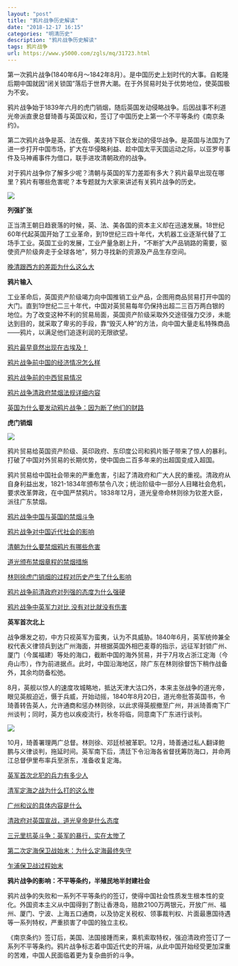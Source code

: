 ```yaml
---
layout: "post"
title: "鸦片战争历史解读"
date: "2018-12-17 16:15"
categories: "明清历史"
description: "鸦片战争历史解读"
tags: 鸦片战争
url: https://www.y5000.com/zgls/mq/31723.html
---
```






第一次鸦片战争(1840年6月～1842年8月）。是中国历史上划时代的大事。自乾隆后期中国就因“闭关锁国”落后于世界大潮。在于外贸易时处于优势地位，使英国极为不安。

鸦片战争始于1839年六月的虎门销烟，随后英国发动侵略战争。后因战事不利道光帝派直隶总督琦善与英国议和，签订了中国历史上第一个不平等条约《南京条约》。

第二次鸦片战争是英、法在俄、美支持下联合发动的侵华战争。是英国与法国为了进一步打开中国市场，扩大在华侵略利益、趁中国太平天国运动之际，以亚罗号事件及马神甫事件为借口，联手进攻清朝政府的战争。

对于鸦片战争你了解多少呢？清朝与英国的军力差距有多大？鸦片最早出现在哪里？鸦片有哪些危害呢？本专题就为大家来讲述有关鸦片战争的历史。

![](https://img.y5000.com/uploads/allimg/180730/8-1PI016360A54.jpg)

 **列强扩张**

正当清王朝日趋衰落的时候，英、法、美各国的资本主义却在迅速发展。18世纪60年代起英国开始了工业革命，到19世纪三四十年代，大机器工业逐渐代替了工场手工业。英国工业的发展，工业产量急剧上升，“不断扩大产品销路的需要，驱使资产阶级奔走于全球各地”，努力寻找新的资源及产品生存空间。

[晚清跟西方的差距为什么这么大](https://www.y5000.com/zgls/mq/31700.html)

 **鸦片输入**

工业革命后，英国资产阶级竭力向中国推销工业产品，企图用商品贸易打开中国的大门。直到19世纪二三十年代，中国对英贸易每年仍保持出超二三百万两白银的地位。为了改变这种不利的贸易局面，英国资产阶级采取外交途径强力交涉，未能达到目的，就采取了卑劣的手段，靠“毁灭人种”的方法，向中国大量走私特殊商品——鸦片，以满足他们追逐利润的无限欲望。

[鸦片最早竟然出现在古埃及！](https://www.y5000.com/sjls/31701.html)

[鸦片战争前中国的经济情况怎么样](https://www.y5000.com/zgls/mq/31710.html)

[鸦片战争前的中西贸易情况](https://www.y5000.com/zgls/mq/31711.html)

[鸦片战争清政府禁烟法规详细内容](https://www.y5000.com/zgls/mq/31714.html)

[英国为什么要发动鸦片战争：因为断了他们的财路](https://www.y5000.com/zgls/mq/31715.html)

 **虎门销烟**

 **![](https://img.y5000.com/uploads/allimg/180730/8-1PI01F03Y17.jpg)**

鸦片贸易给英国资产阶级、英印政府、东印度公司和鸦片贩子带来了惊人的暴利。打破了中国对外贸易的长期优势，使中国由二百多年来的出超国变成入超国。

鸦片贸易给中国社会带来的严重危害，引起了清政府和广大人民的重视。清政府从自身利益出发，1821-1834年颁布禁令八次；统治阶级中一部分人目睹社会危机，要求改革弊政，在中国严禁鸦片。1838年12月，道光皇帝命林则徐为钦差大臣，派往广东禁烟。

[鸦片战争中国与英国的禁烟斗争](https://www.y5000.com/zgls/mq/31712.html)

[鸦片战争对中国近代社会的影响](https://www.y5000.com/zgls/mq/31713.html)

[清朝为什么要禁烟鸦片有哪些危害](https://www.y5000.com/zgls/mq/31702.html)

[道光颁布禁烟章程的禁烟措施](https://www.y5000.com/zgls/mq/31703.html)

[林则徐虎门销烟的过程对历史产生了什么影响](https://www.y5000.com/zgls/mq/31705.html)

[鸦片战争前清政府对列强的态度为什么强硬](https://www.y5000.com/zgls/mq/31707.html)

[鸦片战争中英军力对比 没有对比就没有伤害](https://www.y5000.com/zgls/mq/31709.html)

 **英军首次北上**

战争爆发之初，中方只视英军为蛮夷，认为不具威胁。1840年6月，英军统帅兼全权代表义律领兵到达广州海面，并根据英国外相巴麦尊的指示，远征军封锁广州、厦门（今属福建）等处的海口，截断中国的海外贸易，并于7月攻占浙江定海（今舟山市），作为前进据点。此时，中国沿海地区，除广东在林则徐督饬下稍作战备外，其余均防备松弛。

8月，英舰以惊人的速度攻城略地，抵达天津大沽口外，本来主张战争的道光帝，眼见英舰迫近，慑于兵威，开始动摇，1840年8月20日，道光帝批答英国书，令琦善转告英人，允许通商和惩办林则徐，以此求得英舰撤至广州，并派琦善南下广州谈判；同时，英方也以疾疫流行，秋冬将临，同意南下广东进行谈判。

![](https://img.y5000.com/uploads/allimg/180730/8-1PI01F5523Q.jpg)

10月，琦善署理两广总督。林则徐、邓廷桢被革职。12月，琦善通过私人翻译鲍鹏与义律谈判，拖延时间。英军南下后，清廷下令沿海各省督抚筹防海口，并命两江总督伊里布率兵至浙东，准备收复定海。

[英军首次北犯的兵力有多少人](https://www.y5000.com/zgls/mq/31716.html)

[清军定海之战为什么打的这么惨](https://www.y5000.com/zgls/mq/31717.html)

[广州和议的具体内容是什么](https://www.y5000.com/zgls/mq/31718.html)

[清政府对英国宣战，道光皇帝是什么态度](https://www.y5000.com/zgls/mq/31719.html)

[三元里抗英斗争：英军的暴行，实在太惨了](https://www.y5000.com/zgls/mq/31720.html)

[第二次定海保卫战始末：为什么定海最终失守](https://www.y5000.com/zgls/mq/31721.html)

[乍浦保卫战过程始末](https://www.y5000.com/zgls/mq/31722.html)

 **鸦片战争的影响：不平等条约，半殖民地半封建社会**

鸦片战争的失败和一系列不平等条约的签订，使得中国社会性质发生根本性的变化。外国资本主义从中国得到了割让香港岛，赔款2100万两银元，开放广州、福州、厦门、宁波、上海五口通商，以及协定关税权、领事裁判权、片面最惠国待遇等一系列特权，严重损害了中国的独立主权。

《南京条约》签订后，美国、法国接踵而来，乘机索取特权，强迫清政府签订了一系列不平等条约。鸦片战争标志着中国近代史的开端，从此中国开始经受更加深重的苦难，中国人民面临着更为复杂曲折的斗争。
